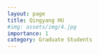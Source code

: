 ```yaml
---
layout: page
title: Qingyang HU
#img: assets/img/4.jpg
importance: 1
category: Graduate Students
---
```

